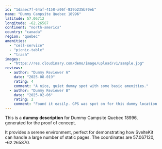 ```yaml
---
id: "1daaec7f-64af-4158-a06f-839b235b70eb"
name: "Dummy Campsite Quebec 18996"
latitude: 57.06712
longitude: -62.26587
continent: "north-america"
country: "canada"
region: "quebec"
amenities:
  - "cell-service"
  - "picnic-table"
  - "trash"
images:
  - "https://res.cloudinary.com/demo/image/upload/v1/sample.jpg"
reviews:
  - author: "Dummy Reviewer A"
    date: "2025-08-019"
    rating: 4
    comment: "A nice, quiet dummy spot with some basic amenities."
  - author: "Dummy Reviewer B"
    date: "2025-02-06"
    rating: 2
    comment: "Found it easily. GPS was spot on for this dummy location."
---
```


This is a **dummy description** for Dummy Campsite Quebec 18996, generated for the proof of concept.

It provides a serene environment, perfect for demonstrating how SvelteKit can handle a large number of static pages. The coordinates are 57.067120, -62.265870.
